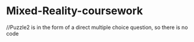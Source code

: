 # Mixed-Reality-coursework
//Puzzle2 is in the form of a direct multiple choice question, so there is no code
